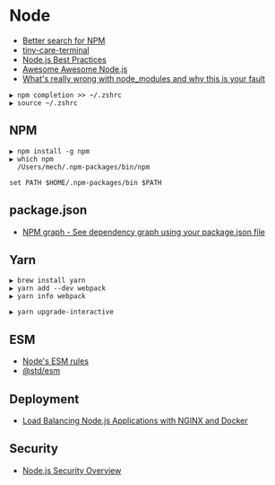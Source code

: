 # Node

* [Better search for NPM](http://node-modules.com/)
* [tiny-care-terminal](https://github.com/notwaldorf/tiny-care-terminal)
* [Node.js Best Practices](https://github.com/i0natan/nodebestpractices)
* [Awesome Awesome Node.js](https://github.com/bnb/awesome-awesome-nodejs)
* [What's really wrong with node_modules and why this is your fault](https://hackernoon.com/whats-really-wrong-with-node-modules-and-why-this-is-your-fault-8ac9fa893823)

```
▶ npm completion >> ~/.zshrc
▶ source ~/.zshrc
```

## NPM

```
▶ npm install -g npm
▶ which npm
  /Users/mech/.npm-packages/bin/npm

set PATH $HOME/.npm-packages/bin $PATH
```

## package.json

* [NPM graph - See dependency graph using your package.json file](http://npm.broofa.com/)

## Yarn

```
▶ brew install yarn
▶ yarn add --dev webpack
▶ yarn info webpack

▶ yarn upgrade-interactive
```

## ESM

* [Node's ESM rules](https://github.com/nodejs/node-eps/blob/master/002-es-modules.md)
* [@std/esm](https://medium.com/web-on-the-edge/es-modules-in-node-today-32cff914e4b)

## Deployment

* [Load Balancing Node.js Applications with NGINX and Docker](https://auth0.com/blog/load-balancing-nodejs-applications-with-nginx-and-docker/)

## Security

* [Node.js Security Overview](https://nemethgergely.com/nodejs-security-overview/)

